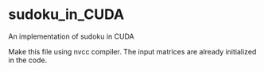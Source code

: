 # sudoku_in_CUDA
An implementation of sudoku in CUDA

Make this file using nvcc compiler.
The input matrices are already initialized in the code.
